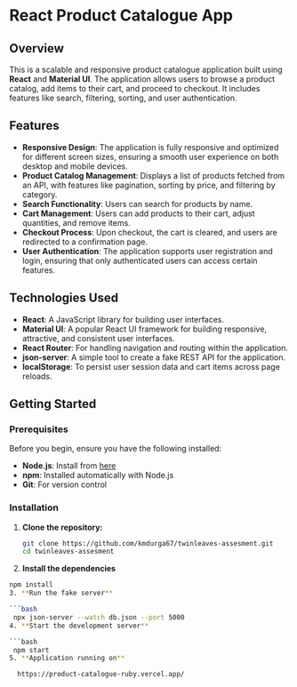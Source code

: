 # React Product Catalogue App

## Overview

This is a scalable and responsive product catalogue application built using **React** and **Material UI**. The application allows users to browse a product catalog, add items to their cart, and proceed to checkout. It includes features like search, filtering, sorting, and user authentication.

## Features

- **Responsive Design**: The application is fully responsive and optimized for different screen sizes, ensuring a smooth user experience on both desktop and mobile devices.
- **Product Catalog Management**: Displays a list of products fetched from an API, with features like pagination, sorting by price, and filtering by category.
- **Search Functionality**: Users can search for products by name.
- **Cart Management**: Users can add products to their cart, adjust quantities, and remove items.
- **Checkout Process**: Upon checkout, the cart is cleared, and users are redirected to a confirmation page.
- **User Authentication**: The application supports user registration and login, ensuring that only authenticated users can access certain features.

## Technologies Used

- **React**: A JavaScript library for building user interfaces.
- **Material UI**: A popular React UI framework for building responsive, attractive, and consistent user interfaces.
- **React Router**: For handling navigation and routing within the application.
- **json-server**: A simple tool to create a fake REST API for the application.
- **localStorage**: To persist user session data and cart items across page reloads.

## Getting Started

### Prerequisites

Before you begin, ensure you have the following installed:

- **Node.js**: Install from [here](https://nodejs.org/)
- **npm**: Installed automatically with Node.js
- **Git**: For version control

### Installation

1. **Clone the repository:**

   ```bash
   git clone https://github.com/kmdurga67/twinleaves-assesment.git
   cd twinleaves-assesment
2. **Install the dependencies**
  
  ```bash
  npm install
3. **Run the fake server**

  ```bash
   npx json-server --watch db.json --port 5000
4. **Start the development server**

  ```bash
   npm start
5. **Application running on**

    https://product-catalogue-ruby.vercel.app/

